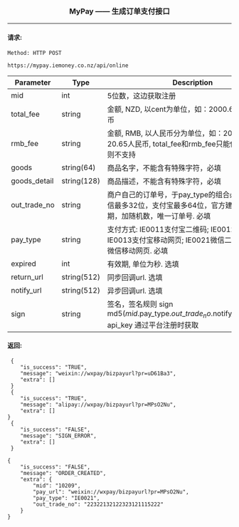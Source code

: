 <p align="center">
<h3 align="center">MyPay —— 生成订单支付接口</h3><hr>
</p>




#### 请求:

```
Method: HTTP POST

https://mypay.iemoney.co.nz/api/online
```

|Parameter	|Type 	 |Description|
|-----------|--------|-----------|
|mid        |int     |5位数，这边获取注册|
|total_fee        |string  |金额, NZD, 以cent为单位，如：2000.65 = 20.65纽币
|rmb_fee        |string  |金额, RMB, 以人民币分为单位，如：2000.65 = 20.65人民币, total_fee和rmb\_fee只能传递一个，否则不支持
|goods   |string(64)  |商品名字，不能含有特殊字符，必填|
|goods_detail   |string(128)  |商品描述，不能含有特殊字符，必填|
|out\_trade_no   |string  |商户自己的订单号，于pay_type的组合必须唯一，微信最多32位，支付宝最多64位，官方建议：时间日期，加随机数，唯一订单号. 必填|
|pay_type   |string  |支付方式: IE0011支付宝二维码; IE0012支付宝网页; IE0013支付宝移动网页; IE0021微信二维码; IE0022微信移动网页. 必填|
|expired    |int  |有效期, 单位为秒. 选填|
|return_url |string(512)  |同步回调url. 选填|
|notify_url |string(512)  |异步回调url. 选填|
|sign       |string  |签名，签名规则 sign md5($mid.$pay\_type.$out\_trade_no.$notify\_url.$api\_key)<br/>api\_key 通过平台注册时获取|


#### 返回:

```
 {
    "is_success": "TRUE",
    "message": "weixin://wxpay/bizpayurl?pr=uD61Ba3",
    "extra": []
 }
 {
    "is_success": "TRUE",
    "message": "alipay://wxpay/bizpayurl?pr=MPsO2Nu",
    "extra": []
}
 {
    "is_success": "FALSE",
    "message": "SIGN_ERROR",
    "extra": []
 }
 
{
    "is_success": "FALSE",
    "message": "ORDER_CREATED",
    "extra": {
        "mid": "10209",
        "pay_url": "weixin://wxpay/bizpayurl?pr=MPsO2Nu",
        "pay_type": "IE0021",
        "out_trade_no": "22322132122323121115222"
    }
}
```
